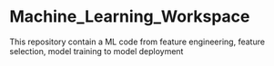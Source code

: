 # Machine_Learning_Workspace
This repository contain a ML code from feature engineering, feature selection, model training to model deployment
